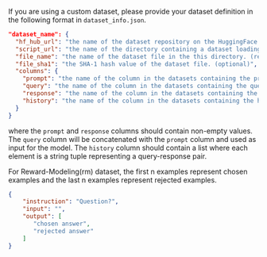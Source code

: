 If you are using a custom dataset, please provide your dataset definition in the following format in `dataset_info.json`.

```json
"dataset_name": {
  "hf_hub_url": "the name of the dataset repository on the HuggingFace hub. (if specified, ignore below 3 arguments)",
  "script_url": "the name of the directory containing a dataset loading script. (if specified, ignore below 2 arguments)",
  "file_name": "the name of the dataset file in the this directory. (required if above are not specified)",
  "file_sha1": "the SHA-1 hash value of the dataset file. (optional)",
  "columns": {
    "prompt": "the name of the column in the datasets containing the prompts. (default: instruction)",
    "query": "the name of the column in the datasets containing the queries. (default: input)",
    "response": "the name of the column in the datasets containing the responses. (default: output)",
    "history": "the name of the column in the datasets containing the history of chat. (default: None)"
  }
}
```

where the `prompt` and `response` columns should contain non-empty values. The `query` column will be concatenated with the `prompt` column and used as input for the model. The `history` column should contain a list where each element is a string tuple representing a query-response pair.

For Reward-Modeling(rm) dataset, the first n examples represent chosen examples and the last n examples represent rejected examples.
```json
{
    "instruction": "Question?",
    "input": "",
    "output": [
       "chosen answer",
       "rejected answer"
    ]
}
```
